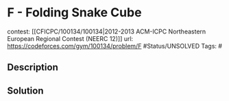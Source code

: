 # F - Folding Snake Cube

contest: [[CFICPC/100134/100134|2012-2013 ACM-ICPC Northeastern European Regional Contest (NEERC 12)]]
url: https://codeforces.com/gym/100134/problem/F
#Status/UNSOLVED
Tags: #

## Description

## Solution

